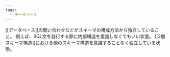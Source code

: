 ```yaml
---
tags:
  - データベース
---
```

[[データベース]]の問い合わせなどがスキーマの構成方法から独立していること。
例えば、SQL文を発行する際に内部構造を意識しなくてもいい状態。
[[3層スキーマ構造]]における他のスキーマ構造を意識することなく独立している状態。